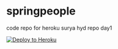 # springpeople
code repo for heroku 
surya hyd repo
day1

[![Deploy to Heroku](https://www.herokucdn.com/deploy/button.png)](https://heroku.com/deploy)

<!--This Activator template gets you started building java app  -->

<!--[![Deploy to Heroku](https://www.herokucdn.com/deploy/button.png)](https://heroku.com/deploy)
-->
